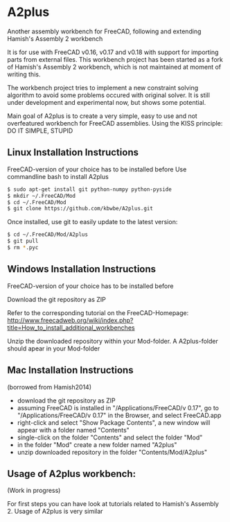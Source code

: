 # A2plus
Another assembly workbench for FreeCAD, following and extending Hamish's Assembly 2 workbench

It is for use with FreeCAD v0.16, v0.17 and v0.18 with support for importing parts from external files.
This workbench project has been started as a fork of Hamish's Assembly 2 workbench, which is not maintained at
moment of writing this.

The workbench project tries to implement a new constraint solving algorithm to avoid some problems 
occured with original solver. It is still under development and experimental now, but shows some potential.

Main goal of A2plus is to create a very simple, easy to use and not overfeatured workbench for 
FreeCAD assemblies. Using the KISS principle: DO IT SIMPLE, STUPID

Linux Installation Instructions
-------------------------------
FreeCAD-version of your choice has to be installed before
Use commandline bash to install A2plus

```bash
$ sudo apt-get install git python-numpy python-pyside
$ mkdir ~/.FreeCAD/Mod
$ cd ~/.FreeCAD/Mod
$ git clone https://github.com/kbwbe/A2plus.git
```

Once installed, use git to easily update to the latest version:

```bash
$ cd ~/.FreeCAD/Mod/A2plus
$ git pull
$ rm *.pyc
```

Windows Installation Instructions
---------------------------------
FreeCAD-version of your choice has to be installed before

Download the git repository as ZIP

Refer to the corresponding tutorial on the FreeCAD-Homepage:
http://www.freecadweb.org/wiki/index.php?title=How_to_install_additional_workbenches

Unzip the downloaded repository within your Mod-folder. A A2plus-folder should apear
in your Mod-folder

Mac Installation Instructions
-----------------------------
(borrowed from Hamish2014)

* download the git repository as ZIP
* assuming FreeCAD is installed in "/Applications/FreeCAD/v 0.17", 
    go to "/Applications/FreeCAD/v 0.17" in the Browser, and select FreeCAD.app
* right-click and select "Show Package Contents", a new window will appear with a folder named "Contents"
* single-click on the folder "Contents" and select the folder "Mod"
* in the folder "Mod" create a new folder named "A2plus"
* unzip downloaded repository in the folder "Contents/Mod/A2plus"


Usage of A2plus workbench:
--------------------------
(Work in progress)

For first steps you can have look at tutorials related to Hamish's Assembly 2. Usage of A2plus is very similar


